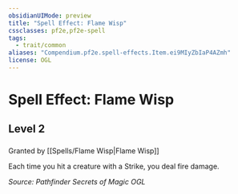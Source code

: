 ```yaml
---
obsidianUIMode: preview
title: "Spell Effect: Flame Wisp"
cssclasses: pf2e,pf2e-spell
tags:
  - trait/common
aliases: "Compendium.pf2e.spell-effects.Item.ei9MIyZbIaP4AZmh"
license: OGL
---
```

# Spell Effect: Flame Wisp
## Level 2
### 






Granted by [[Spells/Flame Wisp|Flame Wisp]]

Each time you hit a creature with a Strike, you deal fire damage.

*Source: Pathfinder Secrets of Magic*
*OGL*